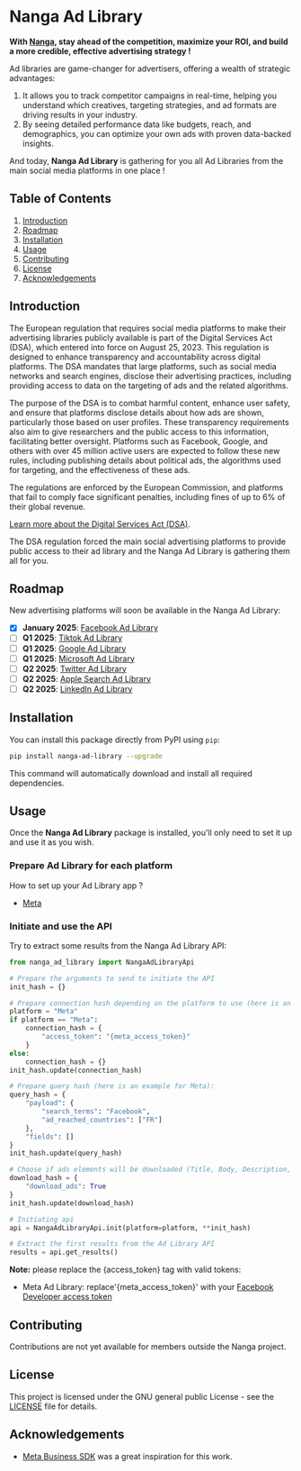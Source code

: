 # Nanga Ad Library

__With [Nanga](https://app.nanga.tech/), stay ahead of the competition, maximize your ROI, and build a more credible, effective advertising 
strategy !__

Ad libraries are game-changer for advertisers, offering a wealth of strategic advantages:  
1) It allows you to track competitor campaigns in real-time, helping you understand which creatives, targeting 
strategies, and ad formats are driving results in your industry.  
2) By seeing detailed performance data like budgets, reach, and demographics, you can optimize your own ads with 
proven data-backed insights.

And today, __Nanga Ad Library__ is gathering for you all Ad Libraries from the main social media platforms in 
one place !


## Table of Contents

1. [Introduction](#introduction)
2. [Roadmap](#roadmap)
3. [Installation](#installation)
4. [Usage](#usage)
5. [Contributing](#contributing)
6. [License](#license)
7. [Acknowledgements](#acknowledgements)

## Introduction

The European regulation that requires social media platforms to make their advertising libraries publicly available is 
part of the Digital Services Act (DSA), which entered into force on August 25, 2023. This regulation is designed to 
enhance transparency and accountability across digital platforms. The DSA mandates that large platforms, such as social
media networks and search engines, disclose their advertising practices, including providing access to data on the
targeting of ads and the related algorithms.

The purpose of the DSA is to combat harmful content, enhance user safety, and ensure that platforms disclose details
about how ads are shown, particularly those based on user profiles. These transparency requirements also aim to give
researchers and the public access to this information, facilitating better oversight. Platforms such as Facebook, 
Google, and others with over 45 million active users are expected to follow these new rules, including publishing 
details about political ads, the algorithms used for targeting, and the effectiveness of these ads.

The regulations are enforced by the European Commission, and platforms that fail to comply face significant penalties,
including fines of up to 6% of their global revenue.

[Learn more about the Digital Services Act (DSA)](https://eur-lex.europa.eu/legal-content/EN/TXT/?uri=CELEX%3A32022R2065).

The DSA regulation forced the main social advertising platforms to provide public access to their ad library and the 
Nanga Ad Library is gathering them all for you.

## Roadmap

New advertising platforms will soon be available in the Nanga Ad Library:
- [X] __January 2025__: [Facebook Ad Library](https://www.facebook.com/ads/library)
- [ ] __Q1 2025__: [Tiktok Ad Library](https://library.tiktok.com/ads)
- [ ] __Q1 2025__: [Google Ad Library](https://adstransparency.google.com)
- [ ] __Q1 2025__: [Microsoft Ad Library](https://adlibrary.ads.microsoft.com)
- [ ] __Q2 2025__: [Twitter Ad Library](https://ads.twitter.com/ads-repository)
- [ ] __Q2 2025__: [Apple Search Ad Library](https://adrepository.apple.com)
- [ ] __Q2 2025__: [LinkedIn Ad Library](https://www.linkedin.com/ad-library/home)

## Installation

You can install this package directly from PyPI using `pip`:
```bash
pip install nanga-ad-library --upgrade
```

This command will automatically download and install all required dependencies.

## Usage

Once the __Nanga Ad Library__ package is installed, you'll only need to set it up and use it as you wish.

### Prepare Ad Library for each platform

How to set up your Ad Library app ?
- [Meta](https://www.facebook.com/ads/library/api/)

### Initiate and use the API

Try to extract some results from the Nanga Ad Library API:
```python
from nanga_ad_library import NangaAdLibraryApi

# Prepare the arguments to send to initiate the API
init_hash = {}

# Prepare connection hash depending on the platform to use (here is an example for Meta):
platform = "Meta"
if platform == "Meta":
    connection_hash = {
        "access_token": "{meta_access_token}"
    }
else:
    connection_hash = {}
init_hash.update(connection_hash)

# Prepare query hash (here is an example for Meta):
query_hash = {
    "payload": {
        "search_terms": "Facebook",
        "ad_reached_countries": ["FR"]
    },
    "fields": []
}
init_hash.update(query_hash)

# Choose if ads elements will be downloaded (Title, Body, Description, Image or Video, Call to action)
download_hash = {
    "download_ads": True
}
init_hash.update(download_hash)

# Initiating api
api = NangaAdLibraryApi.init(platform=platform, **init_hash)

# Extract the first results from the Ad Library API
results = api.get_results()
```
__Note:__ please replace the {access_token} tag with valid tokens:
- Meta Ad Library: replace'{meta_access_token}' with your [Facebook Developer access token](https://developers.facebook.com/tools/accesstoken/)

## Contributing

Contributions are not yet available for members outside the Nanga project.

## License

This project is licensed under the GNU general public License - see the [LICENSE](https://github.com/Spark-Data-Team/nanga-ad-library/blob/main/LICENSE) file for details.

## Acknowledgements

- [Meta Business SDK](https://github.com/facebook/facebook-python-business-sdk) was a great inspiration for this work. 
